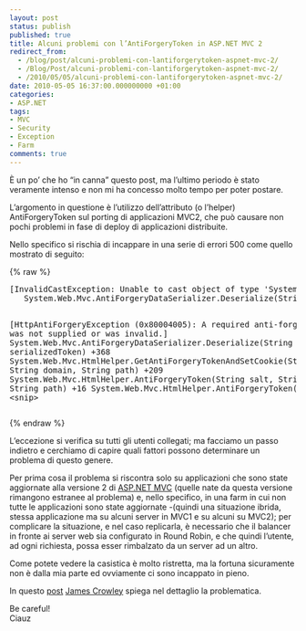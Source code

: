```yaml
---
layout: post
status: publish
published: true
title: Alcuni problemi con l’AntiForgeryToken in ASP.NET MVC 2
redirect_from: 
  - /blog/post/alcuni-problemi-con-lantiforgerytoken-aspnet-mvc-2/
  - /Blog/Post/alcuni-problemi-con-lantiforgerytoken-aspnet-mvc-2/
  - /2010/05/05/alcuni-problemi-con-lantiforgerytoken-aspnet-mvc-2/
date: 2010-05-05 16:37:00.000000000 +01:00
categories:
- ASP.NET
tags:
- MVC
- Security
- Exception
- Farm
comments: true
---
```

<p>È un po’ che ho “in canna” questo post, ma l’ultimo periodo è stato veramente intenso e non mi ha concesso molto tempo per poter postare.</p>  <p>L’argomento in questione è l’utilizzo dell’attributo (o l’helper) AntiForgeryToken sul porting di applicazioni MVC2, che può causare non pochi problemi in fase di deploy di applicazioni distribuite.</p>  <p>Nello specifico si rischia di incappare in una serie di errori 500 come quello mostrato di seguito:</p>  {% raw %}<pre class="brush: csharp; ruler: true;">[InvalidCastException: Unable to cast object of type 'System.Web.UI.Triplet' to type 'System.Object[]'.]
   System.Web.Mvc.AntiForgeryDataSerializer.Deserialize(String serializedToken) +104

[HttpAntiForgeryException (0x80004005): A required anti-forgery token was not supplied or was invalid.]
   System.Web.Mvc.AntiForgeryDataSerializer.Deserialize(String serializedToken) +368
   System.Web.Mvc.HtmlHelper.GetAntiForgeryTokenAndSetCookie(String salt, String domain, String path) +209
   System.Web.Mvc.HtmlHelper.AntiForgeryToken(String salt, String domain, String path) +16
   System.Web.Mvc.HtmlHelper.AntiForgeryToken() +10
  &lt;snip&gt;</pre>{% endraw %}

<p>L’eccezione si verifica su tutti gli utenti collegati; ma facciamo un passo indietro e cerchiamo di capire quali fattori possono determinare un problema di questo genere.</p>

<p>Per prima cosa il problema si riscontra solo su applicazioni che sono state aggiornate alla versione 2 di <a title="ASP.NET MVC" href="http://imperugo.tostring.it/Categories/Archive/MVC" target="_blank">ASP.NET MVC</a> (quelle nate da questa versione rimangono estranee al problema) e, nello specifico, in una farm in cui non tutte le applicazioni sono state aggiornate -(quindi una situazione ibrida, stessa applicazione ma su alcuni server in MVC1 e su alcuni su MVC2); per complicare la situazione, e nel caso replicarla, è necessario che il balancer in fronte ai server web sia configurato in Round Robin, e che quindi l’utente, ad ogni richiesta, possa esser rimbalzato da un server ad un altro.</p>

<p>Come potete vedere la casistica è molto ristretta, ma la fortuna sicuramente non è dalla mia parte ed ovviamente ci sono incappato in pieno.</p>

<p>In questo <a title="Beware: Upgrade to ASP.NET MVC 2.0 with care if you use AntiForgeryToken" href="http://weblogs.asp.net/james_crowley/archive/2010/03/18/beware-upgrade-to-asp-net-mvc-2-0-with-care-if-you-use-antiforgerytoken.aspx" rel="nofollow" target="_blank">post</a> <a title="James Crowley&#39;s blog" href="http://weblogs.asp.net/james_crowley/default.aspx" rel="nofollow" target="_blank">James Crowley</a> spiega nel dettaglio la problematica.</p>

<p>Be careful! 
  <br />Ciauz</p>
